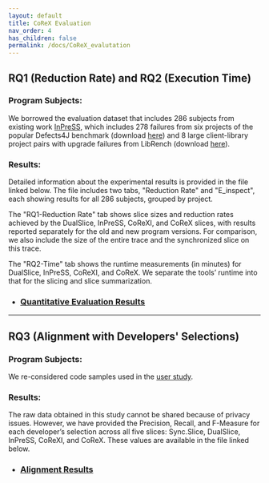 ```yaml
---
layout: default
title: CoReX Evaluation
nav_order: 4
has_children: false
permalink: /docs/CoReX_evalutation
---
```


## RQ1 (Reduction Rate) and RQ2 (Execution Time) 

### Program Subjects:
We borrowed the evaluation dataset that includes 286 subjects from existing work [InPreSS](https://ieeexplore.ieee.org/abstract/document/10172711),
which includes 278 failures from six projects of the popular Defects4J benchmark (download [here](https://zenodo.org/record/7683853#.Y_3L1y-975g)) and 8 large client-library project pairs with upgrade failures from LibRench (download [here](https://zenodo.org/record/7683853/files/InPreSSBench.zip?download=1)).

### Results:
Detailed information about the experimental results is provided in the file linked below. The file includes two tabs, "Reduction Rate" and "E_inspect", each showing results for all 286 subjects, grouped by project.

The "RQ1-Reduction Rate" tab shows slice sizes and reduction rates achieved by the DualSlice, InPreSS, CoReXI, and CoReX slices, with results reported separately for the old and new program versions. For comparison, we also include the size of the entire trace and the synchronized slice on this trace.

The "RQ2-Time" tab shows the runtime measurements (in minutes) for DualSlice, InPreSS, CoReXI, and CoReX. We separate the tools’ runtime into that for the slicing and slice summarization. 

* ### [Quantitative Evaluation Results](../../assets/results/QuantitativeEvaluationResults.xlsx)

---

## RQ3 (Alignment with Developers' Selections) 

### Program Subjects:
We re-considered code samples used in the [user study](https://anonymousresearcher24.github.io/docs/user_study).


### Results:
The raw data obtained in this study cannot be shared because of privacy issues. However, we have provided the Precision, Recall, and F-Measure for each developer’s selection across all five slices: Sync.Slice, DualSlice, InPreSS, CoReXI, and CoReX. 
These values are available in the file linked below.

* ### [Alignment Results](../../assets/results/AlignmentResults.xlsx)